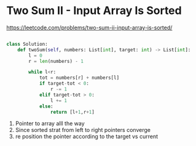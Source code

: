 # Two Sum II - Input Array Is Sorted
https://leetcode.com/problems/two-sum-ii-input-array-is-sorted/

```python

class Solution:
    def twoSum(self, numbers: List[int], target: int) -> List[int]:
        l = 0
        r = len(numbers) - 1

        while l<r:
            tot = numbers[r] + numbers[l]
            if target-tot < 0:
                r -= 1
            elif target-tot > 0:
                l += 1
            else:
                return [l+1,r+1]

```

1. Pointer to array alll the way
2. Since sorted strat from left to right pointers converge
3. re position the pointer according to the target vs current